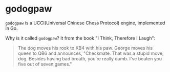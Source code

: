 # godogpaw

`godogpaw` is a UCCI(Universal Chinese Chess Protocol) engine, implemented in Go.

Why is it called `godogpaw`? It from the book "I Think, Therefore I Laugh":

> The dog moves his rook to KB4 with his paw. George moves his queen to QB6 and
> announces, "Checkmate. That was a stupid move, dog. Besides having bad breath,
> you’re really dumb. I’ve beaten you five out of seven games."

